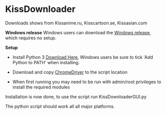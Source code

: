 # KissDownloader
Downloads shows from Kissanime.ru, Kisscartoon.se, Kissasian.com

**Windows release**
Windows users can download the [Windows release](https://github.com/edwardsdean/KissDownloader/releases), which requires no setup.

**Setup**

* Install Python 3 [Download Here](https://www.python.org/downloads/), Windows users be sure to tick 'Add Python to PATH' when installing.

* Download and copy [ChromeDriver](https://sites.google.com/a/chromium.org/chromedriver/) to the script location

* When first running you may need to be run with admin/root privileges to install the required modules

Installation is now done, to use the script run KissDownloaderGUI.py

The python script should work all all major platforms.
